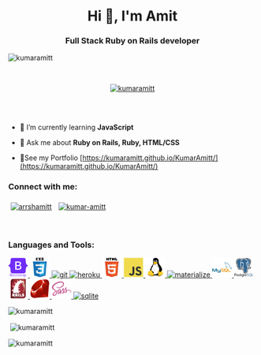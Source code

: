 <h1 align="center">Hi 👋, I'm Amit</h1>
<h3 align="center">Full Stack Ruby on Rails developer</h3>

<p align="left"> <img src="https://komarev.com/ghpvc/?username=kumaramitt&label=Profile%20views&color=0e75b6&style=flat" alt="kumaramitt" /> </p>

<br />

<p align="center"> <a href="https://github.com/ryo-ma/github-profile-trophy"><img src="https://github-profile-trophy.vercel.app/?username=kumaramitt&row=1&theme=monokai" alt="kumaramitt" /></a> </p>

<br />

<!-- <p align="left">
 <a href="https://twitter.com/arrshamitt" target="blank"><img src="https://img.shields.io/twitter/follow/arrshamitt?logo=twitter&style=for-the-badge" alt="arrshamitt" /></a>
</p> -->

<br />

- 🌱 I’m currently learning **JavaScript**

- 💬 Ask me about **Ruby on Rails, Ruby, HTML/CSS**

- 📄See my Portfolio [https://kumaramitt.github.io/KumarAmitt/](https://kumaramitt.github.io/KumarAmitt/)

<h3 align="left">Connect with me:</h3>
<p align="left">
<a href="https://twitter.com/arrshamitt" target="blank"><img align="center" src="https://cdn.jsdelivr.net/npm/simple-icons@3.0.1/icons/twitter.svg" alt="arrshamitt" height="30" width="40" style="background-color: #fff; padding: 5px"/></a>
<a href="https://linkedin.com/in/kumar-amitt" target="blank"><img align="center" src="https://cdn.jsdelivr.net/npm/simple-icons@3.0.1/icons/linkedin.svg" alt="kumar-amitt" height="30" width="40" style="background-color: #fff; padding: 5px" /></a>
</p>

<br />

<h3 align="left">Languages and Tools:</h3>
<p align="left"> <a href="https://getbootstrap.com" target="_blank"> 
<img src="https://raw.githubusercontent.com/devicons/devicon/master/icons/bootstrap/bootstrap-plain-wordmark.svg" alt="bootstrap" width="40" height="40"/> </a> <a href="https://www.w3schools.com/css/" target="_blank"> 
<img src="https://raw.githubusercontent.com/devicons/devicon/master/icons/css3/css3-original-wordmark.svg" alt="css3" width="40" height="40"/> </a> <a href="https://git-scm.com/" target="_blank"> 
<img src="https://www.vectorlogo.zone/logos/git-scm/git-scm-icon.svg" alt="git" width="40" height="40"/> </a> <a href="https://heroku.com" target="_blank">
<img src="https://www.vectorlogo.zone/logos/heroku/heroku-icon.svg" alt="heroku" width="40" height="40"/> </a> <a href="https://www.w3.org/html/" target="_blank"> 
<img src="https://raw.githubusercontent.com/devicons/devicon/master/icons/html5/html5-original-wordmark.svg" alt="html5" width="40" height="40"/> </a> <a href="https://developer.mozilla.org/en-US/docs/Web/JavaScript" target="_blank"> 
<img src="https://raw.githubusercontent.com/devicons/devicon/master/icons/javascript/javascript-original.svg" alt="javascript" width="40" height="40"/> </a> <a href="https://www.linux.org/" target="_blank"> <img src="https://raw.githubusercontent.com/devicons/devicon/master/icons/linux/linux-original.svg" alt="linux" width="40" height="40"/> </a> <a href="https://materializecss.com/" target="_blank"> 
<img src="https://raw.githubusercontent.com/prplx/svg-logos/5585531d45d294869c4eaab4d7cf2e9c167710a9/svg/materialize.svg" alt="materialize" width="40" height="40"/> </a> <a href="https://www.mysql.com/" target="_blank"> 
<img src="https://raw.githubusercontent.com/devicons/devicon/master/icons/mysql/mysql-original-wordmark.svg" alt="mysql" width="40" height="40"/> </a> <a href="https://www.postgresql.org" target="_blank"> <img src="https://raw.githubusercontent.com/devicons/devicon/master/icons/postgresql/postgresql-original-wordmark.svg" alt="postgresql" width="40" height="40"/> </a> <a href="https://rubyonrails.org" target="_blank"> 
<img src="https://raw.githubusercontent.com/devicons/devicon/master/icons/rails/rails-original-wordmark.svg" alt="rails" width="40" height="40"/> </a> <a href="https://www.ruby-lang.org/en/" target="_blank"> 
<img src="https://raw.githubusercontent.com/devicons/devicon/master/icons/ruby/ruby-original.svg" alt="ruby" width="40" height="40"/> </a> <a href="https://sass-lang.com" target="_blank"> 
<img src="https://raw.githubusercontent.com/devicons/devicon/master/icons/sass/sass-original.svg" alt="sass" width="40" height="40"/> </a> <a href="https://www.sqlite.org/" target="_blank"> 
<img src="https://www.vectorlogo.zone/logos/sqlite/sqlite-icon.svg" alt="sqlite" width="40" height="40"/> </a> </p>

<p><img align="left" src="https://github-readme-stats.vercel.app/api/top-langs?username=kumaramitt&show_icons=true&locale=en&layout=compact&theme=merko" alt="kumaramitt" /></p>

<br/>

<p>&nbsp;<img align="center" src="https://github-readme-stats.vercel.app/api?username=kumaramitt&show_icons=true&locale=en&theme=merko" alt="kumaramitt"/></p>

<p><img align="center" src="https://github-readme-streak-stats.herokuapp.com/?user=kumaramitt&theme=merko" alt="kumaramitt" /></p>
